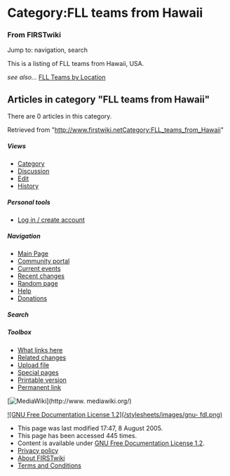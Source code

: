 # Category:FLL teams from Hawaii

### From FIRSTwiki

Jump to: navigation, search

This is a listing of FLL teams from Hawaii, USA.

_see also..._ [FLL Teams by Location](FLL_Teams_by_Location "FLL
Teams by Location" )

  

## Articles in category "FLL teams from Hawaii"

There are 0 articles in this category.

Retrieved from
"<http://www.firstwiki.netCategory:FLL_teams_from_Hawaii>"

##### Views

  * [Category](Category:FLL_teams_from_Hawaii)
  * [Discussion](/index.php?title=Category_talk:FLL_teams_from_Hawaii&action=edit)
  * [Edit](/index.php?title=Category:FLL_teams_from_Hawaii&action=edit)
  * [History](/index.php?title=Category:FLL_teams_from_Hawaii&action=history)

##### Personal tools

  * [Log in / create account](/index.php?title=Special:Userlogin&returnto=Category:FLL_teams_from_Hawaii)

[](Main_Page "Main Page" )

##### Navigation

  * [Main Page](Main_Page)
  * [Community portal](FIRSTwiki:Community_portal)
  * [Current events](Current_events)
  * [Recent changes](Special:Recentchanges)
  * [Random page](Special:Random)
  * [Help](Help:Contents)
  * [Donations](FIRSTwiki:Site_support)

##### Search



##### Toolbox

  * [What links here](Special:Whatlinkshere/Category:FLL_teams_from_Hawaii)
  * [Related changes](Special:Recentchangeslinked/Category:FLL_teams_from_Hawaii)
  * [Upload file](Special:Upload)
  * [Special pages](Special:Specialpages)
  * [Printable version](/index.php?title=Category:FLL_teams_from_Hawaii&printable=yes)
  * [Permanent link](/index.php?title=Category:FLL_teams_from_Hawaii&oldid=40602)

[![MediaWiki](/skins/common/images/poweredby_mediawiki_88x31.png)](http://www.
mediawiki.org/)

[![GNU Free Documentation License 1.2](/stylesheets/images/gnu-
fdl.png)](http://www.gnu.org/copyleft/fdl.html)

  * This page was last modified 17:47, 8 August 2005.
  * This page has been accessed 445 times.
  * Content is available under [GNU Free Documentation License 1.2](http://www.gnu.org/copyleft/fdl.html "http://www.gnu.org/copyleft/fdl.html" ).
  * [Privacy policy](FIRSTwiki:Privacy_policy "FIRSTwiki:Privacy policy" )
  * [About FIRSTwiki](FIRSTwiki:About "FIRSTwiki:About" )
  * [Terms and Conditions](FIRSTwiki:Terms_and_conditions "FIRSTwiki:Terms and conditions" )

